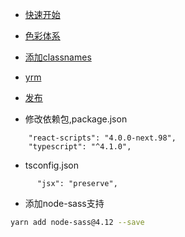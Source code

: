 

* [快速开始](docs/quick_start.md)
* [色彩体系](docs/color.md)

* [添加classnames](docs/classnames.md)
* [yrm](docs/yrm.md)
* [发布](docs/yarn.md)

* 修改依赖包,package.json
```
    "react-scripts": "4.0.0-next.98",
    "typescript": "^4.1.0",

```

* tsconfig.json

```
      "jsx": "preserve",
```

* 添加node-sass支持

```bash 
yarn add node-sass@4.12 --save
```
